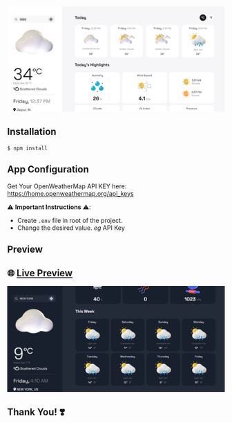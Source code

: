 <div align="center">
    <b><a href="https://weather-app-v-2-0.vercel.app/" target="_blank">
    <img src="./Preview.png" />
    </a></b>
</div>

## Installation

```
$ npm install
```

## App Configuration

Get Your OpenWeatherMap API KEY here: https://home.openweathermap.org/api_keys

⚠️ **Important Instructions** ⚠️:

- Create `.env` file in root of the project.
- Change the desired value. _eg_ API Key

## Preview

## 🌐 **[Live Preview](https://weather-app-v-2-0.vercel.app/)**

![](./preview2.png)

## **Thank You! ❣️**
